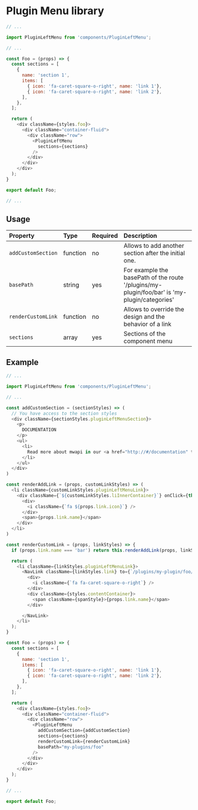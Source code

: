 # Plugin Menu library

```js
// ...

import PluginLeftMenu from 'components/PluginLeftMenu';

// ...

const Foo = (props) => {
  const sections = [
    {
      name: 'section 1',
      items: [
        { icon: 'fa-caret-square-o-right', name: 'link 1'},
        { icon: 'fa-caret-square-o-right', name: 'link 2'},
      ],
    },
  ];

  return (
    <div className={styles.foo}>
      <div className="container-fluid">
        <div className="row">
          <PluginLeftMenu
            sections={sections}
          />
        </div>
      </div>
    </div>
  );
}

export default Foo;

// ...
```

## Usage

| Property | Type |  Required | Description
:---| :---| :---| :---
| `addCustomSection` | function | no | Allows to add another section after the initial one. |
| `basePath` | string | yes | For example the basePath of the route '/plugins/my-plugin/foo/bar' is 'my-plugin/categories' |
| `renderCustomLink` | function | no | Allows to override the design and  the behavior of a link |
| `sections` | array | yes | Sections of the component menu |

## Example

```js
// ...

import PluginLeftMenu from 'components/PluginLeftMenu';

// ...

const addCustomSection = (sectionStyles) => (
  // You have access to the section styles
  <div className={sectionStyles.pluginLeftMenuSection}>
    <p>
      DOCUMENTATION
    </p>
    <ul>
      <li>
        Read more about mwapi in our <a href="http://#/documentation" target="_blank">documentation</a>
      </li>
    </ul>
  </div>
)

const renderAddLink = (props, customLinkStyles) => (
  <li className={customLinkStyles.pluginLeftMenuLink}>
    <div className={`${customLinkStyles.liInnerContainer}`} onClick={this.handleAddLinkClick}>
      <div>
        <i className={`fa ${props.link.icon}`} />
      </div>
      <span>{props.link.name}</span>
    </div>
  </li>
)

const renderCustomLink = (props, linkStyles) => {
  if (props.link.name === 'bar') return this.renderAddLink(props, linkStyles);

  return (
    <li className={linkStyles.pluginLeftMenuLink}>
      <NavLink className={linkStyles.link} to={`/plugins/my-plugin/foo/${props.link.name}`} activeClassName={linkStyles.linkActive}>
        <div>
          <i className={`fa fa-caret-square-o-right`} />
        </div>
        <div className={styles.contentContainer}>
          <span className={spanStyle}>{props.link.name}</span>
        </div>

      </NavLink>
    </li>
  );
}

const Foo = (props) => {
  const sections = [
    {
      name: 'section 1',
      items: [
        { icon: 'fa-caret-square-o-right', name: 'link 1'},
        { icon: 'fa-caret-square-o-right', name: 'link 2'},
      ],
    },
  ];

  return (
    <div className={styles.foo}>
      <div className="container-fluid">
        <div className="row">
          <PluginLeftMenu
            addCustomSection={addCustomSection}
            sections={sections}
            renderCustomLink={renderCustomLink}
            basePath="my-plugins/foo"
          />
        </div>
      </div>
    </div>
  );
}

// ...

export default Foo;
```
